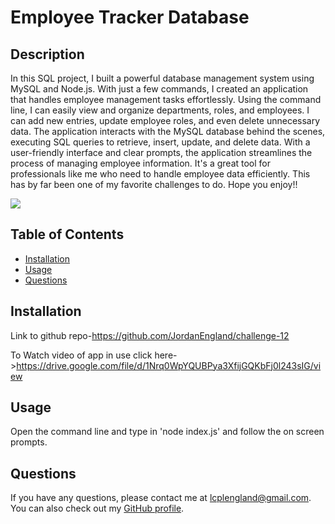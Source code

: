 # Employee Tracker Database


## Description

In this SQL project, I built a powerful database management system using MySQL and Node.js. With just a few commands, I created an application that handles employee management tasks effortlessly. Using the command line, I can easily view and organize departments, roles, and employees. I can add new entries, update employee roles, and even delete unnecessary data. The application interacts with the MySQL database behind the scenes, executing SQL queries to retrieve, insert, update, and delete data. With a user-friendly interface and clear prompts, the application streamlines the process of managing employee information. It's a great tool for professionals like me who need to handle employee data efficiently. This has by far been one of my favorite challenges to do. Hope you enjoy!!

<img src="assets\tracker.gif">

## Table of Contents

- [Installation](#installation)
- [Usage](#usage)
- [Questions](#questions)

## Installation

Link to github repo-https://github.com/JordanEngland/challenge-12

To Watch video of app in use click here->https://drive.google.com/file/d/1Nrq0WpYQUBPya3XfijGQKbFj0l243sIG/view

## Usage

Open the command line and type in 'node index.js' and follow the on screen prompts.


## Questions

If you have any questions, please contact me at lcplengland@gmail.com. You can also check out my [GitHub profile](https://github.com/github.com/JordanEngland).
